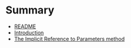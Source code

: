 # Summary

* [README](README.md)
* [Introduction](Introduction.md)
* [The Implicit Reference to Parameters method](Presentation.md)

